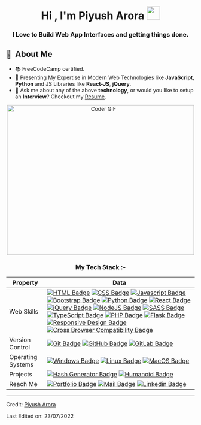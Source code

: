 <h1 align="center">Hi , I'm Piyush Arora <img src="https://media.giphy.com/media/hvRJCLFzcasrR4ia7z/giphy.gif" width="35"></h1>

<h3 align="center">I Love to Build Web App Interfaces and getting things done.</h3>
 
 ## 🧭 &nbsp;About Me

- 📚 FreeCodeCamp certified.
- 🌱  Presenting My Expertise in Modern Web Technologies like **JavaScript**, **Python** and JS Libraries like **React-JS**, **jQuery**.
- 💬 Ask me about any of the above **technology**, or would you like to setup an **Interview**? Checkout my [Resume](https://drive.google.com/file/d/1jw8eqj_0Z2wFXaN5D_U_UQHpheZIZI6_/view).



<p align="center">
  <img src="https://media.giphy.com/media/SWoSkN6DxTszqIKEqv/giphy.gif" alt="Coder GIF" width="500" height="400">
</p>

  
<h3 align="center">My Tech Stack :-</h3>
  
Property                 | Data  
-------------------------|------
Web Skills               |   [![HTML Badge](https://img.shields.io/badge/-HTML-orange)](https://github.com/piyusharora91?tab=repositories) [![CSS Badge](https://img.shields.io/badge/-CSS-blue)](https://github.com/piyusharora91?tab=repositories) [![Javascript Badge](https://img.shields.io/badge/-JavaScript-yellow)](https://github.com/piyusharora91?tab=repositories) [![Bootstrap Badge](https://img.shields.io/badge/-Bootstrap-purple)](https://github.com/piyusharora91?tab=repositories) [![Python Badge](https://img.shields.io/badge/-Python-3776AB)](https://github.com/piyusharora91?tab=repositories) [![React Badge](https://img.shields.io/badge/-ReactJS-61DAFB)](https://github.com/piyusharora91?tab=repositories) [![jQuery Badge](https://img.shields.io/badge/-jQuery-4ac7b6)](https://github.com/piyusharora91?tab=repositories) [![NodeJS Badge](https://img.shields.io/badge/-NodeJS-68b082)](https://github.com/piyusharora91?tab=repositories) [![SASS Badge](https://img.shields.io/badge/-SASS-d36ef5)](https://github.com/piyusharora91?tab=repositories) [![TypeScript Badge](https://img.shields.io/badge/-TypeScript-99173a)](https://github.com/piyusharora91?tab=repositories) [![PHP Badge](https://img.shields.io/badge/-PHP-8b9c0b)](https://github.com/piyusharora91?tab=repositories) [![Flask Badge](https://img.shields.io/badge/-Flask-e6e6e1)](https://github.com/piyusharora91?tab=repositories) [![Responsive Design Badge](https://img.shields.io/badge/-ResponsiveDesign-d6db48)](https://github.com/piyusharora91?tab=repositories) [![Cross Browser Compatibility Badge](https://img.shields.io/badge/-CrossBrowserCompatibility-de0b16)](https://github.com/piyusharora91?tab=repositories)
Version Control          | [![Git Badge](https://img.shields.io/badge/-Git-156e73)](https://github.com/piyusharora91?tab=repositories) [![GitHub Badge](https://img.shields.io/badge/-GitHub-8989e0)](https://github.com/piyusharora91?tab=repositories) [![GitLab Badge](https://img.shields.io/badge/-GitLab-e87910)](https://github.com/piyusharora91?tab=repositories)
Operating Systems        | [![Windows Badge](https://img.shields.io/badge/-Windows-61DAFB)](https://github.com/piyusharora91?tab=repositories) [![Linux Badge](https://img.shields.io/badge/-Linux-purple)](https://github.com/piyusharora91?tab=repositories) [![MacOS Badge](https://img.shields.io/badge/-MacOS-68b082)](https://github.com/piyusharora91?tab=repositories)
Projects                 | [![Hash Generator Badge](https://img.shields.io/badge/-HashGenerator-b469c3)](https://online-hashing101.netlify.app/) [![Humanoid Badge](https://img.shields.io/badge/-Humanoid-yellow)](https://humanoid101.netlify.app/)
Reach Me                 | [![Portfolio Badge](https://img.shields.io/badge/-Portfolio-grey?style=flat)](https://piyush-arora.netlify.app) [![Mail Badge](https://img.shields.io/badge/-PiyushArora-e54448?style=flat&logo=Mail.Ru&logoColor=white)](mailto:piyush.arora91@hotmail.com) [![Linkedin Badge](https://img.shields.io/badge/-PiyushArora-blue?style=flat&logo=Linkedin&logoColor=white)](https://www.linkedin.com/in/piyush-arora2212/)


------

Credit: [Piyush Arora](https://piyush-arora.netlify.app)

Last Edited on: 23/07/2022

